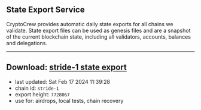## State Export Service
CryptoCrew provides automatic daily state exports for all chains we validate. State export files can be used as genesis files and are a snapshot of the current blockchain state, including all validators, accounts, balances and delegations.

---
**Download: [stride-1 state export](https://dl-eu2.ccvalidators.com/SERVICE/stride/stride-1_export_7728067.json)**
---

- last updated: Sat Feb 17 2024 11:39:28
- chain id: `stride-1`
- export height: `7728067`
- use for: airdrops, local tests, chain recovery
